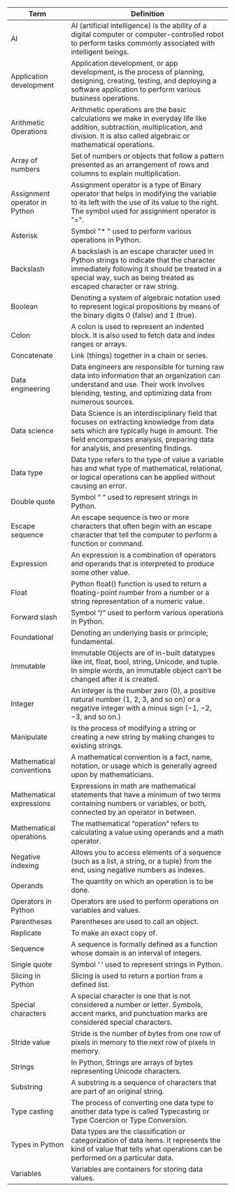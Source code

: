 | **Term**                     | **Definition**                                                                                                                                                                                                              |
|------------------------------|------------------------------------------------------------------------------------------------------------------------------------------------------------------------------------------------------------------------------|
| AI                           | AI (artificial intelligence) is the ability of a digital computer or computer-controlled robot to perform tasks commonly associated with intelligent beings.                                                                  |
| Application development       | Application development, or app development, is the process of planning, designing, creating, testing, and deploying a software application to perform various business operations.                                          |
| Arithmetic Operations         | Arithmetic operations are the basic calculations we make in everyday life like addition, subtraction, multiplication, and division. It is also called algebraic or mathematical operations.                                  |
| Array of numbers              | Set of numbers or objects that follow a pattern presented as an arrangement of rows and columns to explain multiplication.                                                                                                   |
| Assignment operator in Python | Assignment operator is a type of Binary operator that helps in modifying the variable to its left with the use of its value to the right. The symbol used for assignment operator is "=".                                     |
| Asterisk                      | Symbol "* " used to perform various operations in Python.                                                                                                                                                                   |
| Backslash                     | A backslash is an escape character used in Python strings to indicate that the character immediately following it should be treated in a special way, such as being treated as escaped character or raw string.             |
| Boolean                       | Denoting a system of algebraic notation used to represent logical propositions by means of the binary digits 0 (false) and 1 (true).                                                                                         |
| Colon                         | A colon is used to represent an indented block. It is also used to fetch data and index ranges or arrays.                                                                                                                   |
| Concatenate                   | Link (things) together in a chain or series.                                                                                                                                                                                 |
| Data engineering              | Data engineers are responsible for turning raw data into information that an organization can understand and use. Their work involves blending, testing, and optimizing data from numerous sources.                        |
| Data science                  | Data Science is an interdisciplinary field that focuses on extracting knowledge from data sets which are typically huge in amount. The field encompasses analysis, preparing data for analysis, and presenting findings.    |
| Data type                     | Data type refers to the type of value a variable has and what type of mathematical, relational, or logical operations can be applied without causing an error.                                                              |
| Double quote                  | Symbol “ “ used to represent strings in Python.                                                                                                                                                                              |
| Escape sequence               | An escape sequence is two or more characters that often begin with an escape character that tell the computer to perform a function or command.                                                                              |
| Expression                    | An expression is a combination of operators and operands that is interpreted to produce some other value.                                                                                                                   |
| Float                         | Python float() function is used to return a floating-point number from a number or a string representation of a numeric value.                                                                                              |
| Forward slash                 | Symbol “/“ used to perform various operations in Python.                                                                                                                                                                     |
| Foundational                  | Denoting an underlying basis or principle; fundamental.                                                                                                                                                                      |
| Immutable                     | Immutable Objects are of in-built datatypes like int, float, bool, string, Unicode, and tuple. In simple words, an immutable object can’t be changed after it is created.                                                   |
| Integer                       | An integer is the number zero (0), a positive natural number (1, 2, 3, and so on) or a negative integer with a minus sign (−1, −2, −3, and so on.)                                                                           |
| Manipulate                    | Is the process of modifying a string or creating a new string by making changes to existing strings.                                                                                                                         |
| Mathematical conventions       | A mathematical convention is a fact, name, notation, or usage which is generally agreed upon by mathematicians.                                                                                                              |
| Mathematical expressions       | Expressions in math are mathematical statements that have a minimum of two terms containing numbers or variables, or both, connected by an operator in between.                                                             |
| Mathematical operations        | The mathematical “operation” refers to calculating a value using operands and a math operator.                                                                                                                              |
| Negative indexing             | Allows you to access elements of a sequence (such as a list, a string, or a tuple) from the end, using negative numbers as indexes.                                                                                          |
| Operands                      | The quantity on which an operation is to be done.                                                                                                                                                                            |
| Operators in Python           | Operators are used to perform operations on variables and values.                                                                                                                                                           |
| Parentheses                   | Parentheses are used to call an object.                                                                                                                                                                                      |
| Replicate                     | To make an exact copy of.                                                                                                                                                                                                   |
| Sequence                      | A sequence is formally defined as a function whose domain is an interval of integers.                                                                                                                                        |
| Single quote                  | Symbol ‘ ‘ used to represent strings in Python.                                                                                                                                                                              |
| Slicing in Python             | Slicing is used to return a portion from a defined list.                                                                                                                                                                     |
| Special characters            | A special character is one that is not considered a number or letter. Symbols, accent marks, and punctuation marks are considered special characters.                                                                        |
| Stride value                  | Stride is the number of bytes from one row of pixels in memory to the next row of pixels in memory.                                                                                                                          |
| Strings                       | In Python, Strings are arrays of bytes representing Unicode characters.                                                                                                                                                     |
| Substring                     | A substring is a sequence of characters that are part of an original string.                                                                                                                                                 |
| Type casting                  | The process of converting one data type to another data type is called Typecasting or Type Coercion or Type Conversion.                                                                                                      |
| Types in Python               | Data types are the classification or categorization of data items. It represents the kind of value that tells what operations can be performed on a particular data.                                                       |
| Variables                     | Variables are containers for storing data values.                                                                                                                                                                            |
